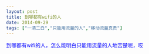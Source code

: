 ```yaml
---
layout: post
title: 到哪都有wifi的人
date: 2014-09-29
tags: ["一清二白","只能用流量的人","移动流量真贵"]
---
```


<!-- build time:Sat Jun 23 2018 12:05:15 GMT+0800 (中国标准时间) -->

<span style="color:#00f">到哪都有wifi的人，怎么能明白只能用流量的人地苦楚呢，哎</span>
<!-- rebuild by neat -->